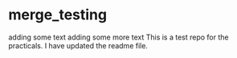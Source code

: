 # merge_testing
adding some text
adding some more text
This is a test repo for the practicals. I have updated the readme file.
